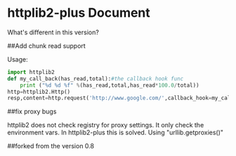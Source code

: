 httplib2-plus Document
========

What's different in this version?

##Add chunk read support

Usage:
```python
import httplib2
def my_call_back(has_read,total):#the callback hook func
	print ("%d %d %f" %(has_read,total,has_read*100.0/total))
http=httplib2.Http()
resp,content=http.request('http://www.google.com/',callback_hook=my_call_back)#use callback_hook= to define a func
```

##fix proxy bugs

httplib2 does not check registry for proxy settings. It only check the environment vars.
In httplib2-plus this is solved. Using "urllib.getproxies()"

##forked from the version 0.8